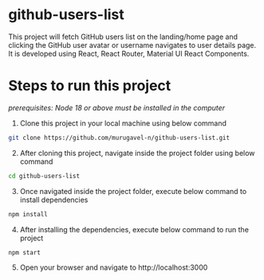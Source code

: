# github-users-list
This project will fetch GitHub users list on the landing/home page and clicking the GitHub user avatar or username navigates to user details page. It is developed using React, React Router, Material UI React Components.

# Steps to run this project
_prerequisites: Node 18 or above must be installed in the computer_
 1. Clone this project in your local machine using below command
```sh
git clone https://github.com/murugavel-n/github-users-list.git
```
2. After cloning this project, navigate inside the project folder using below command
```sh
cd github-users-list
```
3. Once navigated inside the project folder, execute below command to install dependencies
```sh
npm install
```
4. After installing the dependencies, execute below command to run the project
```sh
npm start
```
5. Open your browser and navigate to http://localhost:3000
